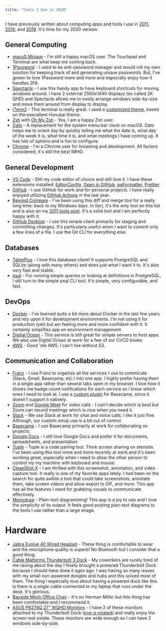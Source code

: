 ```yaml
---
title: "Tools I Use in 2020"
---
```


I have previously written about computing apps and tools I use in [2011](http://www.geekytidbits.com/my-development-toolbelt/), [2016](https://www.geekytidbits.com/development-tools-i-use/), and [2019](https://www.geekytidbits.com/tools-i-use-2019/).  It's time for my 2020 version.

## General Computing

- [macoS Mojave](http://www.apple.com/osx/) - I'm still a happy macOS user.  The Touchpad and Terminal are what keep me coming back.
- [1Password](https://1password.com/) - I used to be anti-password manager and would roll my own solution for keeping track of and generating unique passwords.  But, I've grown to love 1Password more and more and especially enjoy how it handles 2FA.
- [Spectacle](https://www.spectacleapp.com/) - I use this handy app to have keyboard shortcuts for moving windows around.  I have 2 external 2560x1440 displays (so called 2K QHD) and Spectacle allows me to easily arrange windows side-by-size and move them around from display to display.
- [iTerm2](https://www.iterm2.com/) - This terminal is really great.  I used a [customized theme](https://github.com/bradymholt/honukai-iterm-zsh), based on the execellent Honukai theme.
- [Zsh](http://www.zsh.org/) with [Oh My Zsh](https://github.com/robbyrussell/oh-my-zsh) - Yes, I am a happy Zsh user.
- [Dato](https://apps.apple.com/us/app/dato/id1470584107?mt=12) - A replacement for the system menu bar clock on macOS.  Dato helps me to orient day by quickly telling me what the date is, what day of the week it is, what time it is, and what meetings I have coming up.  It has lots of options and is fun to configure.
- [Chrome](https://www.google.com/chrome/) - I'm a Chrome user for browsing and development.  All factors considered, it's still the best IMHO.


## General Development

- [VS Code](https://code.visualstudio.com) - Still my code editor of choice and still love it.  I have these extensions installed: [EditorConfig](https://marketplace.visualstudio.com/items?itemName=EditorConfig.EditorConfig), [Open in GitHub](https://marketplace.visualstudio.com/items?itemName=sysoev.vscode-open-in-github), [pgFormatter](https://marketplace.visualstudio.com/items?itemName=bradymholt.pgformatter), [Prettier](https://marketplace.visualstudio.com/items?itemName=esbenp.prettier-vscode)
- [GitHub](http://www.github.com) - I use GitHub for work and for personal projects.  I have really enjoyed utilizing [GitHub Actions](https://github.com/features/actions) in the last year.
- [Beyond Compare](http://www.scootersoftware.com/) - I've been using this diff and merge tool for a really long time; back to my Windows days.  In fact, it's the only tool on this list and is also on my [2011 tools post](https://www.geekytidbits.com/my-development-toolbelt/).  It's a solid tool and I am perfectly happy with it.
- [GitHub Desktop](https://desktop.github.com/) - I use this simple client primarily for staging and committing changes.  It's particularly useful when I want to commit only a few lines of a file.  I use the Git CLI for everything else.

## Databases

- [TablePlus](https://tableplus.com/) - I love this database client!  It supports PostgreSQL and SQLite (along with many others) and does just what I want it to.  It's also very fast and stable.
- [psql](https://www.postgresql.org/docs/current/app-psql.html) - For running simple queries or looking at definitions in PostgreSQL, I still turn to the simple psql CLI tool.  It's simple, very configurable, and fast.

## DevOps

- [Docker](https://www.docker.com/) - I've learned quite a bit more about Docker in the last few years and rely upon it for development environments.  I'm not using it for production (yet) but am feeling more and more confident with it.  It certainly simplifies app en environment management.
- [Digital Ocean](https://m.do.co/c/974ef9a471c1) - This service is still great for simple servers to host apps.  We also use Digital Ocean at work for a few of our CI/CD boxes.
- [AWS](http://aws.amazon.com) - Good 'ole AWS.  I can't live without S3.

##  Communication and Collaboration

- [Franz](https://meetfranz.com/) - I use Franz to organize all the services I use to commicate (Slack, Gmail, Basecamp, etc.) into one app.  I highly prefer having them in a single app rather than several tabs open in my browser.  I love how it shows me badge count notifications for each service so I know which ones I need to look at. I use a [custom plugin](https://github.com/bradymholt/franz-recipe-basecamp) for Basecamp, since it doesn't support it natively.
- [Zoom](https://zoom.us) and [Google Meet](https://meet.google.com) for video calls - I can't decide which is best but Zoom can record meetings which is nice when you need it.
- [Slack](https://slack.com) - We use Slack at work for chat and voice calls.  I like it just fine.  Although, our custom emoji use is a bit out of control.
- [Basecamp](https://www.basecamp.com) - I use Basecamp primarily at work for collaborating on projects.
- [Google Docs](https://docs.google.com) - I still love Google Docs and prefer it for documents, spreadsheets, and presentation.
- [Tuple](https://tuple.app/) - Tuple is a code pairing tool.  Think screen sharing on steriods.  I've been using this tool more and more recently at work and it's been working great, especially when I need to allow the other person to control my my machine with keyboard and mouse.
- [CleanShot X](https://cleanshot.com/) - I am thrilled with this screenshot, annotation, and video capture tool.  It really is one of my favorite apps lately.  I had been on the search for quite awhile a tool that could take screenshots, annotate them, take screen videos and allow export to GIF, and more.  This app has all the features I need for grabbing visuals to communicate effectively.
- [Monodraw](https://monodraw.helftone.com) - Plain-text diagramming!  This app is a joy to use and I love the simplicity of its output.  It feels good posting plan-text diagrams to the tools I use rather than a large image.

# Hardware

- [Jabra Evolve 40 Wired Headset](https://www.amazon.com/Jabra-Evolve-Headset-Headphones-Packaging/dp/B072C5QXCZ) - These thing is comfortable to wear and the microphone quality is superb!  No Bluetooth but I consider that a good thing.
- [Cable Matterms Thunderbolt 3 Dock](https://www.amazon.com/gp/product/B074G4X7CL) - My coworkers are surely tired of me raving about the day I finally brought a powered Thunderbolt Dock because I should have done it ages ago.  I was having so many issues with my small non-powered dongles and hubs and this solved most of them.  The thing I especially love about having a powered dock like this is there is a _single_ cable connected to my laptop that runs under the desk.  It's glorious.
- [Bayside Mesh Office Chair](https://www.costco.com/bayside-furnishings-metrex-iv-mesh-office-chair.product.100522611.html) - It's no Herman Miller but this thing has been comfortable and I recommend it.
- [ASUS PB278Q 27" WQHD Monitors](https://www.amazon.com/ASUS-PB278Q-2560x1440-DisplayPort-Monitor/dp/B009C3M7H0) - I have 2 of these monitors attached to my Thunderbolt Dock ([one is rotated](https://www.geekytidbits.com/multiple-displays/)) and really enjoy the screen real estate.  These monitors are wide enough so I can have 2 windows side-by-side.
